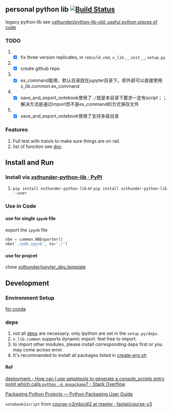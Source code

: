 personal python lib [![Build Status](https://travis-ci.com/xsthunder/python-lib.svg?branch=master)](https://travis-ci.com/xsthunder/python-lib)
------
legacy python lib see [xsthunder/python-lib-old: useful python pieces of code](https://github.com/xsthunder/python-lib-old)

### TODO

1. - [x] fix three version replicates, in `rebuild.cmd`, `x_lib.__init__`, `setup.py`
2. - [x] create github repo
3. - [x] ex_command能用，默认目录就在jupyter目录下。即外部可以直接使用x_lib.common.ex_command
1. - [x] save_and_export_notebook使用了`./`就是本目录下要求一定有script；；解决方法是通过import而不是ex_command的方式保存文件
1. - [x] save_and_export_notebook使用了支持多级目录
 
### Features

1. Full test with traivis to make sure things are on rail.
2. list of function see [doc](./doc/README.md)

## Install and Run

### Install via [xsthunder-python-lib · PyPI](https://pypi.org/project/xsthunder-python-lib/)

1. `pip install xsthunder-python-lib` or `pip install xsthunder-python-lib --user`

### Use in Code

#### use for single `ipynb` file

export the `ipynb` file

```python
nbe = common.NBExporter()
nbe('./pdb.ipynb', to='./')
```
#### use for projcet

clone [xsthunder/jupyter_dev_template](https://github.com/xsthunder/jupyter_dev_template)

## Development

### Environment Setup

[for conda](./config/create-env.sh)

### deps

1. not all [deps](./config/create-env.sh) are necessary. only ipython are set in the `setup.py/deps`.
2. `x_lib.common` supports dynamic import. feel free to import.
3. to import other modules, please install corresponding deps first or you may come across error.
4. It's recommanded to install all packages listed in [create-env.sh](./config/create-env.sh)

#### Ref 

[deployment - How can I use setuptools to generate a console_scripts entry point which calls `python -m mypackage`? - Stack Overflow](https://stackoverflow.com/questions/27784271/how-can-i-use-setuptools-to-generate-a-console-scripts-entry-point-which-calls)

[Packaging Python Projects — Python Packaging User Guide](http://packaging.python.org/tutorials/packaging-projects/)

`notebook2script` from [course-v3/nbs/dl2 at master · fastai/course-v3](https://github.com/fastai/course-v3/tree/master/nbs/dl2)
